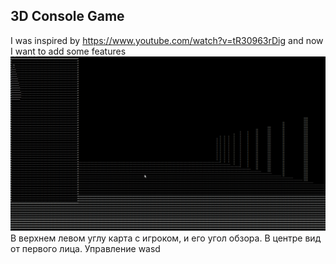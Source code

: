 3D Console Game
----------
I was inspired by https://www.youtube.com/watch?v=tR30963rDig and now I want to add some features
![img](Images/3DConsoleGame.gif)
В верхнем левом углу карта с игроком, и его угол обзора. В центре вид от первого лица. Управление wasd
